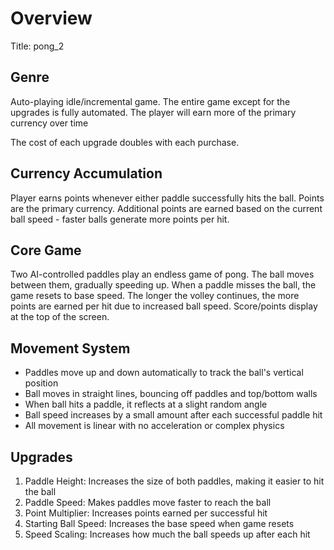 # Overview
Title: pong_2

## Genre
Auto-playing idle/incremental game. The entire game except for the upgrades is fully automated. The player will earn more of the primary currency over time

The cost of each upgrade doubles with each purchase.

## Currency Accumulation
Player earns points whenever either paddle successfully hits the ball. Points are the primary currency.
Additional points are earned based on the current ball speed - faster balls generate more points per hit.

## Core Game
Two AI-controlled paddles play an endless game of pong. The ball moves between them, gradually speeding up.
When a paddle misses the ball, the game resets to base speed.
The longer the volley continues, the more points are earned per hit due to increased ball speed.
Score/points display at the top of the screen.

## Movement System
- Paddles move up and down automatically to track the ball's vertical position
- Ball moves in straight lines, bouncing off paddles and top/bottom walls
- When ball hits a paddle, it reflects at a slight random angle
- Ball speed increases by a small amount after each successful paddle hit
- All movement is linear with no acceleration or complex physics

## Upgrades
1. Paddle Height: Increases the size of both paddles, making it easier to hit the ball
2. Paddle Speed: Makes paddles move faster to reach the ball
3. Point Multiplier: Increases points earned per successful hit
4. Starting Ball Speed: Increases the base speed when game resets
5. Speed Scaling: Increases how much the ball speeds up after each hit
